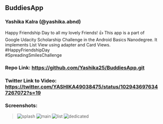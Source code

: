 ## BuddiesApp
### Yashika Kalra (@yashika.abnd) <br/>
Happy Friendship Day to all my lovely Friends! 👍 This app is a part of Google Udacity Scholarship Challenge in the Android Basics Nanodegree. It implements List View using adapter and Card Views.
<br/>
#HappyFriendshipDay
<br/>
#SpreadingSmilesChallenge
<br/>
### Repo Link: https://github.com/Yashika25/BuddiesApp.git <br/>

### Twitter Link to Video: https://twitter.com/YASHIKA49038475/status/1029436976347267072?s=19<br/>

### Screenshots:<br/>

> ![splash](https://user-images.githubusercontent.com/39722898/44111947-69ac94c2-a021-11e8-839c-c0b9642b369b.jpeg)
> ![main](https://user-images.githubusercontent.com/39722898/44111960-6f109954-a021-11e8-82ff-ac22c906bf45.jpeg)
> ![list](https://user-images.githubusercontent.com/39722898/44111970-737f15a6-a021-11e8-9a52-9c21ff9f1a14.jpeg)
> ![dedicated](https://user-images.githubusercontent.com/39722898/44111982-7bf489b4-a021-11e8-8da1-391e2f53a569.jpeg)

 

